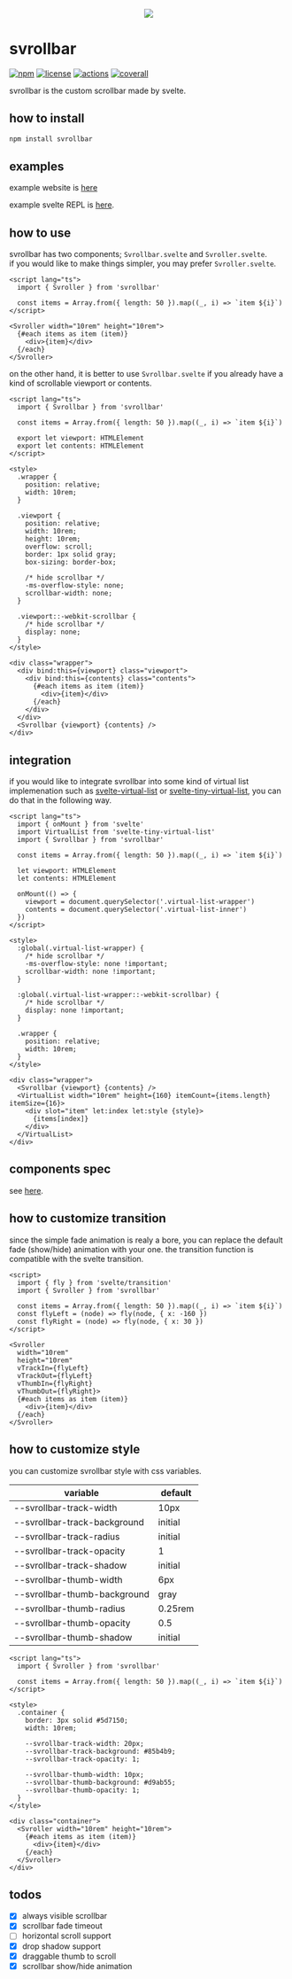 <p align="center">
  <img src="https://raw.githubusercontent.com/daylilyfield/svrollbar/main/docs/svrollbar.png" />
</p>

# svrollbar

[![npm](https://badge.fury.io/js/svrollbar.svg)](https://badge.fury.io/js/svrollbar)
[![license](https://img.shields.io/badge/License-MIT-yellow.svg)](https://opensource.org/licenses/MIT)
[![actions](https://github.com/daylilyfield/svrollbar/workflows/build%20%26%20test/badge.svg)](https://github.com/daylilyfield/svrollbar/actions)
[![coverall](https://coveralls.io/repos/github/daylilyfield/svrollbar/badge.svg?branch=main)](https://coveralls.io/github/daylilyfield/svrollbar?branch=main)

svrollbar is the custom scrollbar made by svelte.

## how to install

```bash
npm install svrollbar
```

## examples

example website is [here](https://daylilyfield.github.io/svrollbar/)

example svelte REPL is [here](https://svelte.dev/repl/d600db3bde4742ec8d9751e009d94159?version=3.35.0).

## how to use

svrollbar has two components; `Svrollbar.svelte` and `Svroller.svelte`.  
if you would like to make things simpler, you may prefer `Svroller.svelte`.

```svelte
<script lang="ts">
  import { Svroller } from 'svrollbar'

  const items = Array.from({ length: 50 }).map((_, i) => `item ${i}`)
</script>

<Svroller width="10rem" height="10rem">
  {#each items as item (item)}
    <div>{item}</div>
  {/each}
</Svroller>
```

on the other hand, it is better to use `Svrollbar.svelte`
if you already have a kind of scrollable viewport or contents.

```svelte
<script lang="ts">
  import { Svrollbar } from 'svrollbar'

  const items = Array.from({ length: 50 }).map((_, i) => `item ${i}`)

  export let viewport: HTMLElement
  export let contents: HTMLElement
</script>

<style>
  .wrapper {
    position: relative;
    width: 10rem;
  }

  .viewport {
    position: relative;
    width: 10rem;
    height: 10rem;
    overflow: scroll;
    border: 1px solid gray;
    box-sizing: border-box;

    /* hide scrollbar */
    -ms-overflow-style: none;
    scrollbar-width: none;
  }

  .viewport::-webkit-scrollbar {
    /* hide scrollbar */
    display: none;
  }
</style>

<div class="wrapper">
  <div bind:this={viewport} class="viewport">
    <div bind:this={contents} class="contents">
      {#each items as item (item)}
        <div>{item}</div>
      {/each}
    </div>
  </div>
  <Svrollbar {viewport} {contents} />
</div>
```

## integration

if you would like to integrate svrollbar into some kind of virtual list
implemenation such as
[svelte-virtual-list](https://github.com/sveltejs/svelte-virtual-list)
or
[svelte-tiny-virtual-list](https://github.com/Skayo/svelte-tiny-virtual-list),
you can do that in the following way.

```svelte
<script lang="ts">
  import { onMount } from 'svelte'
  import VirtualList from 'svelte-tiny-virtual-list'
  import { Svrollbar } from 'svrollbar'

  const items = Array.from({ length: 50 }).map((_, i) => `item ${i}`)

  let viewport: HTMLElement
  let contents: HTMLElement

  onMount(() => {
    viewport = document.querySelector('.virtual-list-wrapper')
    contents = document.querySelector('.virtual-list-inner')
  })
</script>

<style>
  :global(.virtual-list-wrapper) {
    /* hide scrollbar */
    -ms-overflow-style: none !important;
    scrollbar-width: none !important;
  }

  :global(.virtual-list-wrapper::-webkit-scrollbar) {
    /* hide scrollbar */
    display: none !important;
  }

  .wrapper {
    position: relative;
    width: 10rem;
  }
</style>

<div class="wrapper">
  <Svrollbar {viewport} {contents} />
  <VirtualList width="10rem" height={160} itemCount={items.length} itemSize={16}>
    <div slot="item" let:index let:style {style}>
      {items[index]}
    </div>
  </VirtualList>
</div>
```

## components spec

see [here](./COMPONENT_INDEX.md).

## how to customize transition

since the simple fade animation is realy a bore,
you can replace the default fade (show/hide) animation with your one.
the transition function is compatible with the svelte transition.

```svelte
<script>
  import { fly } from 'svelte/transition'
  import { Svroller } from 'svrollbar'

  const items = Array.from({ length: 50 }).map((_, i) => `item ${i}`)
  const flyLeft = (node) => fly(node, { x: -160 })
  const flyRight = (node) => fly(node, { x: 30 })
</script>

<Svroller
  width="10rem"
  height="10rem"
  vTrackIn={flyLeft}
  vTrackOut={flyLeft}
  vThumbIn={flyRight}
  vThumbOut={flyRight}>
  {#each items as item (item)}
    <div>{item}</div>
  {/each}
</Svroller>
```

## how to customize style

you can customize svrollbar style with css variables.

| variable                     | default |
| ---------------------------- | ------- |
| --svrollbar-track-width      | 10px    |
| --svrollbar-track-background | initial |
| --svrollbar-track-radius     | initial |
| --svrollbar-track-opacity    | 1       |
| --svrollbar-track-shadow     | initial |
| --svrollbar-thumb-width      | 6px     |
| --svrollbar-thumb-background | gray    |
| --svrollbar-thumb-radius     | 0.25rem |
| --svrollbar-thumb-opacity    | 0.5     |
| --svrollbar-thumb-shadow     | initial |

```svelte
<script lang="ts">
  import { Svroller } from 'svrollbar'

  const items = Array.from({ length: 50 }).map((_, i) => `item ${i}`)
</script>

<style>
  .container {
    border: 3px solid #5d7150;
    width: 10rem;

    --svrollbar-track-width: 20px;
    --svrollbar-track-background: #85b4b9;
    --svrollbar-track-opacity: 1;

    --svrollbar-thumb-width: 10px;
    --svrollbar-thumb-background: #d9ab55;
    --svrollbar-thumb-opacity: 1;
  }
</style>

<div class="container">
  <Svroller width="10rem" height="10rem">
    {#each items as item (item)}
      <div>{item}</div>
    {/each}
  </Svroller>
</div>
```

## todos

- [x] always visible scrollbar
- [x] scrollbar fade timeout
- [ ] horizontal scroll support
- [x] drop shadow support
- [x] draggable thumb to scroll
- [x] scrollbar show/hide animation
